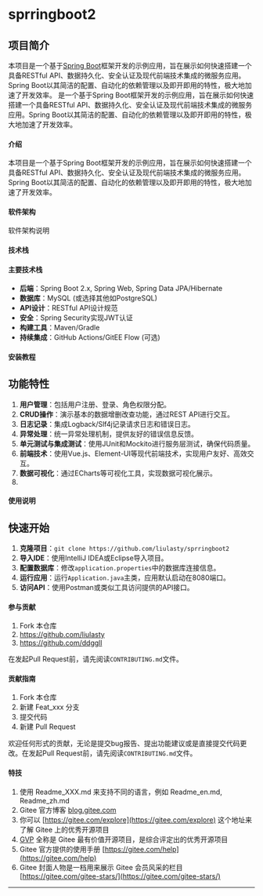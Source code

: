 # sprringboot2

## 项目简介

本项目是一个基于[Spring Boot](https://spring.io/projects/spring-boot)框架开发的示例应用，旨在展示如何快速搭建一个具备RESTful API、数据持久化、安全认证及现代前端技术集成的微服务应用。Spring Boot以其简洁的配置、自动化的依赖管理以及即开即用的特性，极大地加速了开发效率。
是一个基于Spring Boot框架开发的示例应用，旨在展示如何快速搭建一个具备RESTful API、数据持久化、安全认证及现代前端技术集成的微服务应用。Spring Boot以其简洁的配置、自动化的依赖管理以及即开即用的特性，极大地加速了开发效率。
#### 介绍
本项目是一个基于Spring Boot框架开发的示例应用，旨在展示如何快速搭建一个具备RESTful API、数据持久化、安全认证及现代前端技术集成的微服务应用。Spring Boot以其简洁的配置、自动化的依赖管理以及即开即用的特性，极大地加速了开发效率。

#### 软件架构
软件架构说明
#### 技术栈
#### 主要技术栈


- **后端**：Spring Boot 2.x, Spring Web, Spring Data JPA/Hibernate
- **数据库**：MySQL (或选择其他如PostgreSQL)
- **API设计**：RESTful API设计规范
- **安全**：Spring Security实现JWT认证
- **构建工具**：Maven/Gradle
- **持续集成**：GitHub Actions/GitEE Flow (可选)

#### 安装教程

## 功能特性

1. **用户管理**：包括用户注册、登录、角色权限分配。
2. **CRUD操作**：演示基本的数据增删改查功能，通过REST API进行交互。
3. **日志记录**：集成Logback/Slf4j记录请求日志和错误日志。
4. **异常处理**：统一异常处理机制，提供友好的错误信息反馈。
5. **单元测试与集成测试**：使用JUnit和Mockito进行服务层测试，确保代码质量。
6. **前端技术**：使用Vue.js、Element-UI等现代前端技术，实现用户友好、高效交互。
7. **数据可视化**：通过ECharts等可视化工具，实现数据可视化展示。
8.
#### 使用说明

## 快速开始
1. **克隆项目**：`git clone https://github.com/liulasty/sprringboot2`
2. **导入IDE**：使用IntelliJ IDEA或Eclipse导入项目。
3. **配置数据库**：修改`application.properties`中的数据库连接信息。
4. **运行应用**：运行`Application.java`主类，应用默认启动在8080端口。
5. **访问API**：使用Postman或类似工具访问提供的API接口。
#### 参与贡献
1.  Fork 本仓库
2. https://github.com/liulasty
3. https://github.com/ddggll


在发起Pull Request前，请先阅读`CONTRIBUTING.md`文件。
#### 贡献指南
1.  Fork 本仓库
2.  新建 Feat_xxx 分支
3.  提交代码
4.  新建 Pull Request

欢迎任何形式的贡献，无论是提交bug报告、提出功能建议或是直接提交代码更改。在发起Pull Request前，请先阅读`CONTRIBUTING.md`文件。

#### 特技

1.  使用 Readme\_XXX.md 来支持不同的语言，例如 Readme\_en.md, Readme\_zh.md
2.  Gitee 官方博客 [blog.gitee.com](https://blog.gitee.com)
3.  你可以 [https://gitee.com/explore](https://gitee.com/explore) 这个地址来了解 Gitee 上的优秀开源项目
4.  [GVP](https://gitee.com/gvp) 全称是 Gitee 最有价值开源项目，是综合评定出的优秀开源项目
5.  Gitee 官方提供的使用手册 [https://gitee.com/help](https://gitee.com/help)
6.  Gitee 封面人物是一档用来展示 Gitee 会员风采的栏目 [https://gitee.com/gitee-stars/](https://gitee.com/gitee-stars/)

---